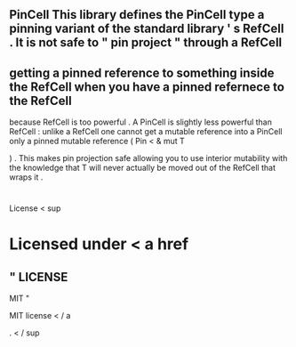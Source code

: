 #
PinCell
This
library
defines
the
PinCell
type
a
pinning
variant
of
the
standard
library
'
s
RefCell
.
It
is
not
safe
to
"
pin
project
"
through
a
RefCell
-
getting
a
pinned
reference
to
something
inside
the
RefCell
when
you
have
a
pinned
refernece
to
the
RefCell
-
because
RefCell
is
too
powerful
.
A
PinCell
is
slightly
less
powerful
than
RefCell
:
unlike
a
RefCell
one
cannot
get
a
mutable
reference
into
a
PinCell
only
a
pinned
mutable
reference
(
Pin
<
&
mut
T
>
)
.
This
makes
pin
projection
safe
allowing
you
to
use
interior
mutability
with
the
knowledge
that
T
will
never
actually
be
moved
out
of
the
RefCell
that
wraps
it
.
#
#
License
<
sup
>
Licensed
under
<
a
href
=
"
LICENSE
-
MIT
"
>
MIT
license
<
/
a
>
.
<
/
sup
>
